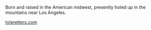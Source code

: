 Born and raised in the American midwest, presently holed up in the mountains near Los Angeles.

[tyleretters.com](https://tyleretters.com)
